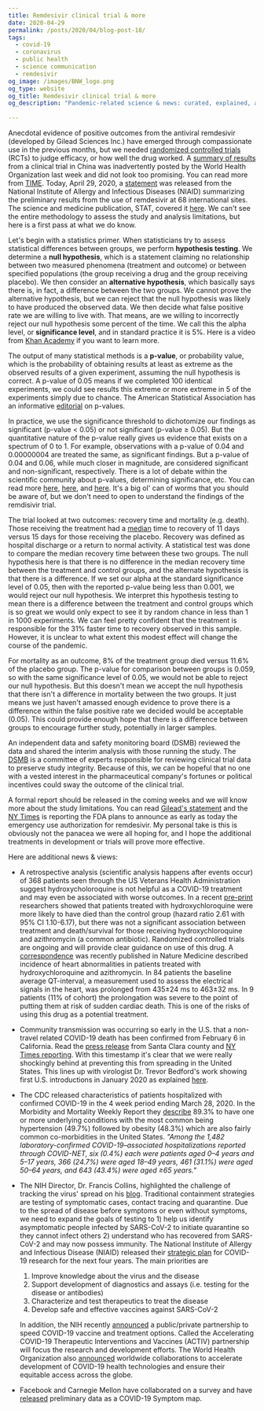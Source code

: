 ```yaml
---
title: Remdesivir clinical trial & more
date: 2020-04-29
permalink: /posts/2020/04/blog-post-18/
tags:
  - covid-19
  - coronavirus
  - public health
  - science communication
  - remdesivir
og_image: /images/BNW_logo.png
og_type: website
og_title: Remdesivir clinical trial & more
og_description: "Pandemic-related science & news: curated, explained, and editoralized for a general audience"
  
---
```

Anecdotal evidence of positive outcomes from the antiviral remdesivir (developed by Gilead Sciences Inc.) have emerged through compassionate use in the previous months, but we needed <a href="https://www.ncbi.nlm.nih.gov/pmc/articles/PMC3196997/" target="_blank">randomized controlled trials</a> (RCTs) to judge efficacy, or how well the drug worked. A <a href="https://www.statnews.com/2020/04/23/data-on-gileads-remdesivir-released-by-accident-show-no-benefit-for-coronavirus-patients" target="_blank">summary of results</a> from a clinical trial in China was inadvertently posted by the World Health Organization last week and did not look too promising. You can read more from <a href="https://time.com/5826618/remdesivir-leaked-data-who-website/" target="_blank">TIME</a>. Today, April 29, 2020, a <a href="https://www.niaid.nih.gov/news-events/nih-clinical-trial-shows-remdesivir-accelerates-recovery-advanced-covid-19" target="_blank">statement</a> was released from the National Institute of Allergy and Infectious Diseases (NIAID) summarizing the preliminary results from the use of remdesivir at 68 international sites. The science and medicine publication, STAT, covered it <a href="https://www.statnews.com/2020/04/29/gilead-says-critical-study-of-covid-19-drug-shows-patients-are-responding-to-treatment/" target="_blank">here</a>. We can't see the entire methodology to assess the study and analysis limitations, but here is a first pass at what we do know.

Let's begin with a statistics primer. When statisticians try to assess statistical differences between groups, we perform **hypothesis testing**. We determine a **null hypothesis**, which is a statement claiming no relationship between two measured phenomena (treatment and outcome) or between specified populations (the group receiving a drug and the group receiving placebo). We then consider an **alternative hypothesis**, which basically says there is, in fact, a difference between the two groups. We cannot prove the alternative hypothesis, but we can reject that the null hypothesis was likely to have produced the observed data. We then decide what false positive rate we are willing to live with. That means, are we willing to incorrectly reject our null hypothesis some percent of the time. We call this the alpha level, or **significance level**, and in standard practice it is 5%. Here is a video from <a href="https://www.khanacademy.org/math/statistics-probability/significance-tests-one-sample/more-significance-testing-videos/v/hypothesis-testing-and-p-values" target="_blank">Khan Academy</a> if you want to learn more.

The output of many statistical methods is a **p-value**, or probability value, which is the probability of obtaining results at least as extreme as the observed results of a given experiment, assuming the null hypothesis is correct. A p-value of 0.05 means if we completed 100 identical experiments, we could see results this extreme or more extreme in 5 of the experiments simply due to chance. The American Statistical Association has an informative <a href="https://amstat.tandfonline.com/doi/full/10.1080/00031305.2016.1154108" target="_blank">editorial</a> on p-values.

In practice, we use the significance threshold to dichotomize our findings as significant (p-value < 0.05) or not significant (p-value ≥ 0.05). But the quantitative nature of the p-value really gives us evidence that exists on a spectrum of 0 to 1. For example, observations with a p-value of 0.04 and 0.00000004 are treated the same, as significant findings. But a p-value of 0.04 and 0.06, while much closer in magnitude, are considered significant and non-significant, respectively. There is a lot of debate within the scientific community about p-values, determining significance, etc. You can read more <a href="https://www.nature.com/articles/d41586-019-00857-9" target="_blank">here</a>, <a href="https://www.vox.com/science-and-health/2017/7/31/16021654/p-values-statistical-significance-redefine-0005" target="_blank">here</a>, and <a href="https://jamanetwork.com/journals/jama/article-abstract/2676503" target="_blank">here</a>. It's a big ol' can of worms that you should be aware of, but we don't need to open to understand the findings of the remdisivir trial.

The trial looked at two outcomes: recovery time and  mortality (e.g. death). Those receiving the treatment had a <a href="https://www.khanacademy.org/math/statistics-probability/summarizing-quantitative-data/mean-median-basics/a/mean-median-and-mode-review" target="_blank">median</a> time to recovery of 11 days versus 15 days for those receiving the placebo. Recovery was defined as hospital discharge or a return to normal activity. A statistical test was done to compare the median recovery time between these two groups. The null hypothesis here is that there is no difference in the median recovery time between the treatment and control groups, and the alternate hypothesis is that there is a difference. If we set our alpha at the standard significance level of 0.05, then with the reported p-value being less than 0.001, we would reject our null hypothesis. We interpret this hypothesis testing to mean there is a difference between the treatment and control groups which is so great we would only expect to see it by random chance in less than 1 in 1000 experiments. We can feel pretty confident that the treatment is responsible for the 31% faster time to recovery observed in this sample. However, it is unclear to what extent this modest effect will change the course of the pandemic.

For mortality as an outcome, 8% of the treatment group died versus 11.6% of the placebo group. The p-value for comparison between groups is 0.059, so with the same significance level of 0.05, we would not be able to reject our null hypothesis. But this doesn't mean we accept the null hypothesis that there isn't a difference in mortality between the two groups. It just means we just haven't amassed enough evidence to prove there is a difference within the false positive rate we decided would be acceptable (0.05). This could provide enough hope that there is a difference between groups to encourage further study, potentially in larger samples.

An independent data and safety monitoring board (DSMB) reviewed the data and shared the interim analysis with those running the study. The <a href="https://www.drugabuse.gov/research/clinical-research/guidelines-establishing-data-safety-monitoring" target="_blank">DSMB</a> is a committee of experts responsible for reviewing clinical trial data to preserve study integrity. Because of this, we can be hopeful that no one with a vested interest in the pharmaceutical company's fortunes or political incentives could sway the outcome of the clinical trial.

A formal report should be released in the coming weeks and we will know more about the study limitations. You can read <a href="https://www.gilead.com/news-and-press/press-room/press-releases/2020/4/gilead-announces-results-from-phase-3-trial-of-investigational-antiviral-remdesivir-in-patients-with-severe-covid-19" target="_blank">Gilead's statement</a> and the <a href="https://www.nytimes.com/2020/04/29/us/coronavirus-usa-cases-deaths.html" target="_blank">NY Times</a> is reporting the FDA plans to announce as early as today the emergency use authorization for remdesivir. My personal take is this is obviously not the panacea we were all hoping for, and I hope the additional treatments in development or trials will prove more effective.

Here are additional news & views:

* A retrospective analysis (scientific analysis happens after events occur) of 368 patients seen through the US Veterans Health Administration suggest hydroxycholoroquine is not helpful as a COVID-19 treatment and may even be associated with worse outcomes. In a recent <a href="https://www.medrxiv.org/content/medrxiv/early/2020/04/21/2020.04.16.20065920.full.pdf" target="_blank">pre-print</a> researchers showed that patients treated with hydroxychloroquine were more likely to have died than the control group (hazard ratio 2.61 with 95% CI 1.10-6.17), but there was not a significant association between treatment and death/survival for those receiving hydroxychloroquine and azithromycin (a common antibiotic). Randomized controlled trials are ongoing and will provide clear guidance on use of this drug. A <a href="https://www.nature.com/articles/s41591-020-0888-2" target="_blank">correspondence</a> was recently published in Nature Medicine described incidence of heart abnormalities in patients treated with hydroxychloroquine and azithromycin. In 84 patients the baseline average QT-interval, a measurement used to assess the electrical signals in the heart, was prolonged from 435±24 ms to 463±32 ms. In 9 patients (11% of cohort) the prolongation was severe to the point of putting them at risk of sudden cardiac death. This is one of the risks of using this drug as a potential treatment.

* Community transmission was occurring so early in the U.S. that a non-travel related COVID-19 death has been confirmed from February 6 in California. Read the <a href="https://www.sccgov.org/sites/covid19/Pages/press-release-04-21-20-early.aspx" target="_blank">press release</a> from Santa Clara county and <a href="https://www.nytimes.com/2020/04/22/us/santa-clara-county-coronavirus-death.html" target="_blank">NY Times reporting</a>. With this timestamp it's clear that we were really shockingly behind at preventing this from spreading in the United States. This lines up with virologist Dr. Trevor Bedford's work showing first U.S. introductions in January 2020 as explained <a href="https://twitter.com/trvrb/status/1253038550834020352" target="_blank">here</a>.

* The CDC released characteristics of patients hospitalized with confirmed COVID-19 in the 4 week period ending March 28, 2020. In the Morbidity and Mortality Weekly Report they <a href="https://www.cdc.gov/mmwr/volumes/69/wr/mm6915e3.htm?s_cid=mm6915e3_w" target="_blank">describe</a> 89.3% to have one or more underlying conditions with the most common being hypertension (49.7%) followed by obesity (48.3%) which are also fairly common co-morbidities in the United States. *"Among the 1,482 laboratory-confirmed COVID-19–associated hospitalizations reported through COVID-NET, six (0.4%) each were patients aged 0–4 years and 5–17 years, 366 (24.7%) were aged 18–49 years, 461 (31.1%) were aged 50–64 years, and 643 (43.4%) were aged ≥65 years."*

* The NIH Director, Dr. Francis Collins, highlighted the challenge of tracking the virus' spread on his <a href="https://directorsblog.nih.gov/2020/04/23/the-challenge-of-tracking-covid-19s-stealthy-spread/" target="_blank">blog</a>. Traditional containment strategies are testing of symptomatic cases, contact tracing and quarantine. Due to the spread of disease before symptoms or even without symptoms, we need to expand the goals of testing to 1) help us identify asymptomatic people infected by SARS-CoV-2 to initiate quarantine so they cannot infect others 2) understand who has recovered from SARS-CoV-2 and may now possess immunity. The National Institute of Allergy and Infectious Disease (NIAID) released their <a href="https://www.niaid.nih.gov/sites/default/files/NIAID-COVID-19-Strategic-Plan-2020.pdf" target="_blank">strategic plan</a> for COVID-19 research for the next four years. The main priorities are
  1) Improve knowledge about the virus and the disease
  2) Support development of diagnostics and assays (i.e. testing for the disease or antibodies)
  3) Characterize and test therapeutics to treat the disease
  4) Develop safe and effective vaccines against SARS-CoV-2  
  
  In addition, the NIH recently <a href="https://www.nih.gov/news-events/news-releases/nih-launch-public-private-partnership-speed-covid-19-vaccine-treatment-options" target="_blank">announced</a> a public/private partnership to speed COVID-19 vaccine and treatment options. Called the Accelerating COVID-19 Therapeutic Interventions and Vaccines (ACTIV) partnership will focus the research and development efforts. The World Health Organization also <a href="https://www.who.int/news-room/events/detail/2020/04/24/default-calendar/global-collaboration-to-accelerate-new-covid-19-tools" target="_blank">announced</a> worldwide collaborations to accelerate development of COVID-19 health technologies and ensure their equitable access across the globe.

* Facebook and Carnegie Mellon have collaborated on a survey and have <a href="https://covid-survey.dataforgood.fb.com" target="_blank">released</a> preliminary data as a COVID-19 Symptom map.

